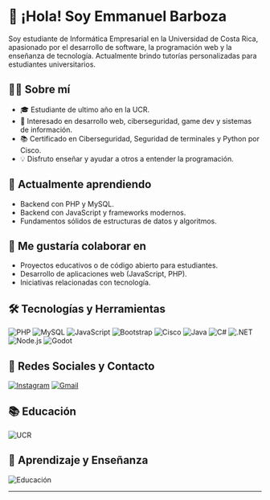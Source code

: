 # 👋 ¡Hola! Soy Emmanuel Barboza

Soy estudiante de Informática Empresarial en la Universidad de Costa Rica, apasionado por el desarrollo de software, la programación web y la enseñanza de tecnología. Actualmente brindo tutorías personalizadas para estudiantes universitarios.

## 👨‍💻 Sobre mí
- 🎓 Estudiante de ultimo año en la UCR.
- 🧠 Interesado en desarrollo web, ciberseguridad, game dev y sistemas de información.
- 📚 Certificado en Ciberseguridad, Seguridad de terminales y Python por Cisco.
- 💡 Disfruto enseñar y ayudar a otros a entender la programación.

## 🌱 Actualmente aprendiendo
- Backend con PHP y MySQL.
- Backend con JavaScript y frameworks modernos.
- Fundamentos sólidos de estructuras de datos y algoritmos.

## 🤝 Me gustaría colaborar en
- Proyectos educativos o de código abierto para estudiantes.
- Desarrollo de aplicaciones web (JavaScript, PHP).
- Iniciativas relacionadas con tecnología.

## 🛠️ Tecnologías y Herramientas

![PHP](https://img.shields.io/badge/PHP-777BB4?style=for-the-badge&logo=php&logoColor=white)
![MySQL](https://img.shields.io/badge/MySQL-4479A1?style=for-the-badge&logo=mysql&logoColor=white)
![JavaScript](https://img.shields.io/badge/JavaScript-F7DF1E?style=for-the-badge&logo=javascript&logoColor=black)
![Bootstrap](https://img.shields.io/badge/Bootstrap-7952B3?style=for-the-badge&logo=bootstrap&logoColor=white)
![Cisco](https://img.shields.io/badge/Cisco-049fd9?style=for-the-badge&logo=cisco&logoColor=black)
![Java](https://img.shields.io/badge/Java-ED8B00?style=for-the-badge&logo=java&logoColor=white)
![C#](https://img.shields.io/badge/C%23-239120?style=for-the-badge&logo=c-sharp&logoColor=white)
![.NET](https://img.shields.io/badge/.NET-512BD4?style=for-the-badge&logo=dotnet&logoColor=white)
![Node.js](https://img.shields.io/badge/Node.js-339933?style=for-the-badge&logo=nodedotjs&logoColor=white)
![Godot](https://img.shields.io/badge/Made%20with-Godot-478CBF?style=for-the-badge&logo=godot-engine&logoColor=white)

## 📲 Redes Sociales y Contacto

[![Instagram](https://img.shields.io/badge/Instagram-E4405F?style=for-the-badge&logo=instagram&logoColor=white)](https://instagram.com/emmanuelbarboza.cr)
[![Gmail](https://img.shields.io/badge/Gmail-D14836?style=for-the-badge&logo=gmail&logoColor=white)](mailto:emmanuelbarboza.dev@gmail.com)

## 📚 Educación

![UCR](https://img.shields.io/badge/UCR-0066CC?style=for-the-badge&logo=university&logoColor=white)

## 🧠 Aprendizaje y Enseñanza

![Educación](https://img.shields.io/badge/Educación-FFD700?style=for-the-badge&logo=book&logoColor=black)


---

<!---
EmmanuelBarboza/EmmanuelBarboza is a ✨ special ✨ repository because its `README.md` (this file) appears on your GitHub profile.
You can click the Preview link to take a look at your changes.
--->
